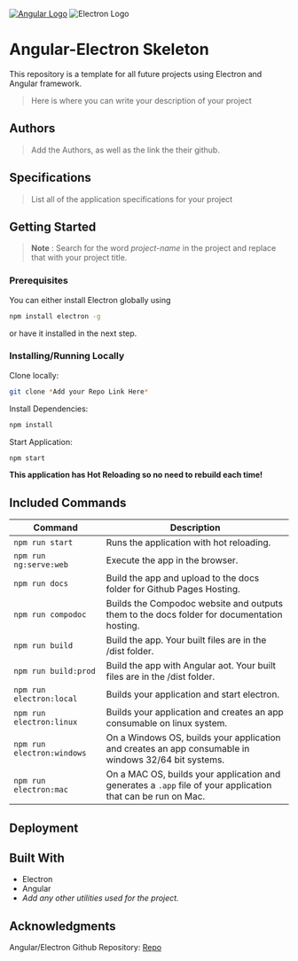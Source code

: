 [![Angular Logo](https://www.vectorlogo.zone/logos/angular/angular-icon.svg)](https://angular.io/)
![Electron Logo](https://www.vectorlogo.zone/logos/electronjs/electronjs-icon.svg)

# Angular-Electron Skeleton

This repository is a template for all future projects using Electron and Angular framework. 

> Here is where you can write your description of your project

## Authors

> Add the Authors, as well as the link the their github.

## Specifications

> List all of the application specifications for your project

## Getting Started

> **Note** : Search for the word *project-name* in the project and replace that with your project title.

### Prerequisites

You can either install Electron globally using 
```bash
npm install electron -g
```
 or have it installed in the next step.

### Installing/Running Locally

Clone locally:
```bash
git clone *Add your Repo Link Here*
```

Install Dependencies:
```bash
npm install
```

Start Application:
```bash
npm start
```

**This application has Hot Reloading so no need to rebuild each time!**

## Included Commands

|Command|Description|
|--|--|
|`npm run start`| Runs the application with hot reloading. |
|`npm run ng:serve:web`| Execute the app in the browser. |
|`npm run docs`| Build the app and upload to the docs folder for Github Pages Hosting. |
|`npm run compodoc`| Builds the Compodoc website and outputs them to the docs folder for documentation hosting. |
|`npm run build`| Build the app. Your built files are in the /dist folder. |
|`npm run build:prod`| Build the app with Angular aot. Your built files are in the /dist folder. |
|`npm run electron:local`| Builds your application and start electron. |
|`npm run electron:linux`| Builds your application and creates an app consumable on linux system. |
|`npm run electron:windows`| On a Windows OS, builds your application and creates an app consumable in windows 32/64 bit systems. |
|`npm run electron:mac`|  On a MAC OS, builds your application and generates a `.app` file of your application that can be run on Mac. |

## Deployment


## Built With

- Electron
- Angular
- *Add any other utilities used for the project.*

## Acknowledgments

Angular/Electron Github Repository: [Repo](https://github.com/maximegris/angular-electron)


